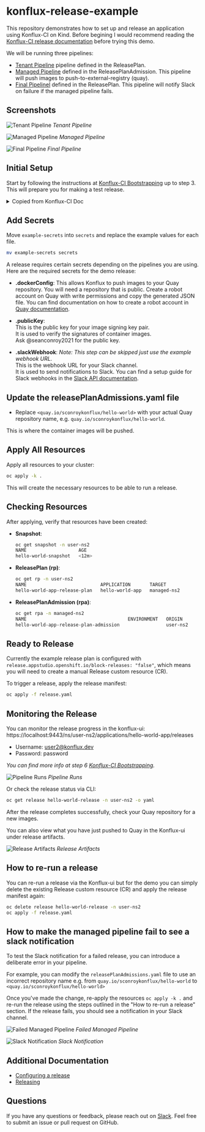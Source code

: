 # konflux-release-example 

This repository demonstrates how to set up and release an application using Konflux-CI on Kind. Before begining I would recommend reading the [Konflux-CI release documentation](https://konflux-ci.dev/docs/releasing/) before trying this demo.

We will be running three pipelines:
- [Tenant Pipeline](/pipelines/tenant-pipeline.yaml) pipeline defined in the ReleasePlan.
- [Managed Pipeline](https://github.com/konflux-ci/release-service-catalog/blob/0cbe8aebf8b85763b724dc292641d2c587f13b6e/pipelines/managed/push-to-external-registry/push-to-external-registry.yaml) defined in the ReleasePlanAdmission. This pipeline will push images to push-to-external-registry (quay).
- [Final Pipelinel](https://github.com/konflux-ci/community-catalog/blob/production/pipelines/notify-slack-on-failure/notify-slack-on-failure.yaml) defined in the ReleasePlan. This pipeline will notify Slack on failure if the managed pipeline fails.
## Screenshots

![Tenant Pipeline](screenshots/tenant-pipeline.png)
*Tenant Pipeline*

![Managed Pipeline](screenshots/managed-pipeline.png)
*Managed Pipeline*

![Final Pipeline](screenshots/final-pipeline.png)
*Final Pipeline*

## Initial Setup
Start by following the instructions at [Konflux-CI Bootstrapping](https://github.com/konflux-ci/konflux-ci#bootstrapping-the-cluster) up to step 3.  
This will prepare you for making a test release.

<details>
    <summary>Copied from Konflux-CI Doc</summary>

```bash
git clone https://github.com/konflux-ci/konflux-ci.git && cd konflux-ci
```
```bash
kind create cluster --name konflux --config kind-config.yaml
```
```bash
podman update --pids-limit 4096 konflux-control-plane
```
```bash
./deploy-deps.sh
```
```bash
./deploy-konflux.sh
```

</details>

## Add Secrets

Move `example-secrets` into `secrets` and replace the example values for each file.
```bash
mv example-secrets secrets
```
A release requires certain secrets depending on the pipelines you are using.
Here are the required secrets for the demo release:
- **.dockerConfig**:
  This allows Konflux to push images to your Quay repository.
  You will need a repository that is public.
  Create a robot account on Quay with write permissions and copy the generated JSON file.
  You can find documentation on how to create a robot account in [Quay documentation](https://docs.redhat.com/en/documentation/red_hat_quay/3/html/managing_access_and_permissions/allow-robot-access-user-repo#creating-robot-account-v2-ui).

- **.publicKey**:  
  This is the public key for your image signing key pair.  
  It is used to verify the signatures of container images.  
  Ask @seanconroy2021 for the public key.

- **.slackWebhook**:
  *Note: This step can be skipped just use the example webhook URL.*  
  This is the webhook URL for your Slack channel.  
  It is used to send notifications to Slack.
  You can find a setup guide for Slack webhooks in the [Slack API documentation](https://api.slack.com/messaging/webhooks).
  

## Update the releasePlanAdmissions.yaml file

- Replace `<quay.io/sconroykonflux/hello-world>` with your actual Quay repository name, e.g. `quay.io/sconroykonflux/hello-world`.

This is where the container images will be pushed.

## Apply All Resources

Apply all resources to your cluster:
```bash
oc apply -k .
```
This will create the necessary resources to be able to run a release.

## Checking Resources
After applying, verify that resources have been created:

- **Snapshot**:  
  ```bash
  oc get snapshot -n user-ns2
  NAME                   AGE
  hello-world-snapshot   <12m>
  ```

- **ReleasePlan (rp)**:  
  ```bash
  oc get rp -n user-ns2
  NAME                           APPLICATION       TARGET
  hello-world-app-release-plan   hello-world-app   managed-ns2
  ```

- **ReleasePlanAdmission (rpa)**:  
  ```bash
  oc get rpa -n managed-ns2
  NAME                                     ENVIRONMENT   ORIGIN
  hello-world-app-release-plan-admission                 user-ns2
  ```

## Ready to Release

Currently the example release plan is configured with `release.appstudio.openshift.io/block-releases: "false"`, which means you will need to create a manual Release custom resource (CR).

To trigger a release, apply the release manifest:
```bash
oc apply -f release.yaml
```

## Monitoring the Release

You can monitor the release progress in the konflux-ui:  
https://localhost:9443/ns/user-ns2/applications/hello-world-app/releases

- Username: user2@konflux.dev
- Password: password

*You can find more info at step 6 [Konflux-CI Bootstrapping](https://github.com/konflux-ci/konflux-ci#bootstrapping-the-cluster).*

![Pipeline Runs](screenshots/pipeline-runs.png)
*Pipeline Runs*

Or check the release status via CLI:
```bash
oc get release hello-world-release -n user-ns2 -o yaml
```

After the release completes successfully, check your Quay repository for a new images.

You can also view what you have just pushed to Quay in the Konflux-ui under release artifacts.

![Release Artifacts](screenshots/release-artifacts.png)
*Release Artifacts*

## How to re-run a release

You can re-run a release via the Konflux-ui but for the demo you can simply delete the existing Release custom resource (CR) and apply the release manifest again:
```bash
oc delete release hello-world-release -n user-ns2
oc apply -f release.yaml
```

## How to make the managed pipeline fail to see a slack notification

To test the Slack notification for a failed release, you can introduce a deliberate error in your pipeline. 

For example, you can modify the `releasePlanAdmissions.yaml` file to use an incorrect repository name e.g. from `quay.io/sconroykonflux/hello-world` to `<quay.io/sconroykonflux/hello-world>`

Once you've made the change, re-apply the resources `oc apply -k .` and re-run the release using the steps outlined in the "How to re-run a release" section. If the release fails, you should see a notification in your Slack channel.

![Failed Managed Pipeline](screenshots/failed-managed-pipeline.png)
*Failed Managed Pipeline*

![Slack Notification](screenshots/slack-notification.png)
*Slack Notification*

## Additional Documentation

- [Configuring a release](https://github.com/konflux-ci/konflux-ci?tab=readme-ov-file#configure-releases)
- [Releasing](https://konflux-ci.dev/docs/releasing/)

## Questions

If you have any questions or feedback, please reach out on [Slack](https://redhat.enterprise.slack.com/archives/C031USXS2FJ). Feel free to submit an issue or pull request on GitHub.
